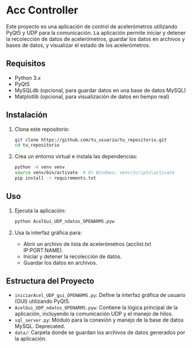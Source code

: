 # Acc Controller

Este proyecto es una aplicación de control de acelerómetros utilizando PyQt5 y UDP para la comunicación. La aplicación permite iniciar y detener la recolección de datos de acelerómetros, guardar los datos en archivos y bases de datos, y visualizar el estado de los acelerómetros.

## Requisitos

- Python 3.x
- PyQt5
- MySQLdb (opcional, para guardar datos en una base de datos MySQL)
- Matplotlib (opcional, para visualización de datos en tiempo real)

## Instalación

1. Clona este repositorio:
    ```sh
    git clone https://github.com/tu_usuario/tu_repositorio.git
    cd tu_repositorio
    ```

2. Crea un entorno virtual e instala las dependencias:
    ```sh
    python -m venv venv
    source venv/bin/activate  # En Windows: venv\Scripts\activate
    pip install -r requirements.txt
    ```

## Uso

1. Ejecuta la aplicación:
    ```sh
    python AcelGui_UDP_ndatos_OPENARMS.pyw
    ```

2. Usa la interfaz gráfica para:
    - Abrir un archivo de lista de acelerómetros (acclist.txt IP:PORT:NAME).
    - Iniciar y detener la recolección de datos.
    - Guardar los datos en archivos.

## Estructura del Proyecto

- `iniciarAcel_UDP_gui_OPENARMS.py`: Define la interfaz gráfica de usuario (GUI) utilizando PyQt5.
- `AcelGui_UDP_ndatos_OPENARMS.pyw`: Contiene la lógica principal de la aplicación, incluyendo la comunicación UDP y el manejo de hilos.
- `sql_server.py`: Módulo para la conexión y manejo de la base de datos MySQL. Deprecated.
- `data/`: Carpeta donde se guardan los archivos de datos generados por la aplicación.


